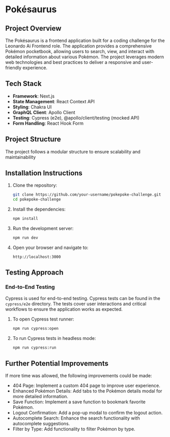 # Pokésaurus

## Project Overview

The Pokésaurus is a frontend application built for a coding challenge for the Leonardo Ai Frontend role. The application provides a comprehensive Pokémon pocketbook, allowing users to search, view, and interact with detailed information about various Pokémon. The project leverages modern web technologies and best practices to deliver a responsive and user-friendly experience.

## Tech Stack

- **Framework**: Next.js
- **State Management**: React Context API
- **Styling**: Chakra UI
- **GraphQL Client**: Apollo Client
- **Testing**: Cypress (e2e), @apollo/client/testing (mocked API)
- **Form Handling**: React Hook Form

## Project Structure

The project follows a modular structure to ensure scalability and maintainability

## Installation Instructions

1. Clone the repository:

   ```bash
   git clone https://github.com/your-username/pokepoke-challenge.git
   cd pokepoke-challenge
   ```

2. Install the dependencies:

   ```bash
   npm install
   ```

3. Run the development server:

   ```bash
   npm run dev
   ```

4. Open your browser and navigate to:
   ```
   http://localhost:3000
   ```

## Testing Approach

### End-to-End Testing

Cypress is used for end-to-end testing. Cypress tests can be found in the `cypress/e2e` directory. The tests cover user interactions and critical workflows to ensure the application works as expected.

1. To open Cypress test runner:

   ```bash
   npm run cypress:open
   ```

2. To run Cypress tests in headless mode:

   ```bash
   npm run cypress:run
   ```

## Further Potential Improvements

If more time was allowed, the following improvements could be made:

- 404 Page: Implement a custom 404 page to improve user experience.
- Enhanced Pokémon Details: Add tabs to the Pokémon details modal for more detailed information.
- Save Function: Implement a save function to bookmark favorite Pokémon.
- Logout Confirmation: Add a pop-up modal to confirm the logout action.
- Autocomplete Search: Enhance the search functionality with autocomplete suggestions.
- Filter by Type: Add functionality to filter Pokémon by type.

